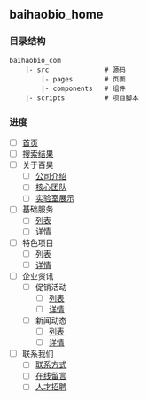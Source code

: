 ## baihaobio_home

### 目录结构
```
baihaobio_com
    |- src              # 源码
        |- pages        # 页面
        |- components   # 组件
    |- scripts          # 项目脚本
```

### 进度

- [ ] [首页](http://www.baihaobio.com)
- [ ] [搜索结果](https://www.baihaobio.com/search/:key)
- [ ] 关于百昊
    - [ ] [公司介绍](https://www.baihaobio.com/about)
    - [ ] [核心团队](https://www.baihaobio.com/team)
    - [ ] [实验室展示](https://www.baihaobio.com/lab)
- [ ] 基础服务
    - [ ] [列表](https://www.baihaobio.com/services)
    - [ ] [详情](https://www.baihaobio.com/services/:id)
- [ ] 特色项目
    - [ ] [列表](https://www.baihaobio.com/features)
    - [ ] [详情](https://www.baihaobio.com/features/:id)
- [ ] 企业资讯
    - [ ] 促销活动
        - [ ] [列表](https://www.baihaobio.com/sales)
        - [ ] [详情](https://www.baihaobio.com/sales/:id)
    - [ ] 新闻动态
        - [ ] [列表](https://www.baihaobio.com/news)
        - [ ] [详情](https://www.baihaobio.com/news/:id)
- [ ] 联系我们
    - [ ] [联系方式](https://www.baihaobio.com/contact)
    - [ ] [在线留言](https://www.baihaobio.com/message)
    - [ ] [人才招聘](https://www.baihaobio.com/jobs)

